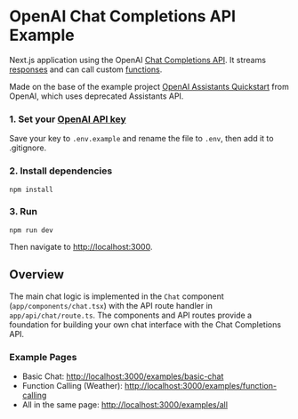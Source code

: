 # OpenAI Chat Completions API Example

Next.js application using the OpenAI [Chat Completions API](https://platform.openai.com/docs/guides/chat). It streams [responses](https://platform.openai.com/docs/api-reference/chat/streaming) and can call custom [functions](https://platform.openai.com/docs/guides/function-calling).

Made on the base of the example project [OpenAI Assistants Quickstart](https://github.com/openai/openai-assistants-quickstart) from OpenAI, which uses deprecated Assistants API.

### 1. Set your [OpenAI API key](https://platform.openai.com/api-keys)

Save your key to `.env.example` and rename the file to `.env`, then add it to .gitignore.

### 2. Install dependencies

```shell
npm install
```

### 3. Run

```shell
npm run dev
```

Then navigate to [http://localhost:3000](http://localhost:3000).

## Overview

The main chat logic is implemented in the `Chat` component (`app/components/chat.tsx`) with the API route handler in `app/api/chat/route.ts`. The components and API routes provide a foundation for building your own chat interface with the Chat Completions API.

### Example Pages

-   Basic Chat: [http://localhost:3000/examples/basic-chat](http://localhost:3000/examples/basic-chat)
-   Function Calling (Weather): [http://localhost:3000/examples/function-calling](http://localhost:3000/examples/function-calling)
-   All in the same page: [http://localhost:3000/examples/all](http://localhost:3000/examples/all)
